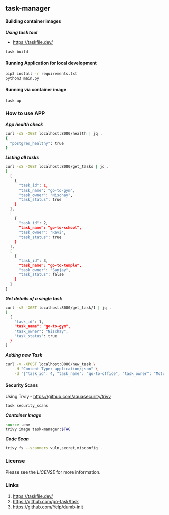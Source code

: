 ## task-manager

#### Building container images

***Using task tool***

* https://taskfile.dev/

```bash
task build
```

#### Running Application for local development

```bash
pip3 install -r requirements.txt
python3 main.py
```

#### Running via container image

```bash
task up
```

### How to use APP

***App health check***

```bash
curl -sS -XGET localhost:8080/health | jq .
{
  "postgres_healthy": true
}
```

***Listing all tasks***

```bash
curl -sS -XGET localhost:8080/get_tasks | jq .
[
  [
    {
      "task_id": 1,
      "task_name": "go-to-gym",
      "task_owner": "Nischay",
      "task_status": true
    }
  ],
  [
    {
      "task_id": 2,
      "task_name": "go-to-school",
      "task_owner": "Ravi",
      "task_status": true
    }
  ],
  [
    {
      "task_id": 3,
      "task_name": "go-to-temple",
      "task_owner": "Sanjay",
      "task_status": false
    }
  ]
]
```

***Get details of a single task***

```bash
curl -sS -XGET localhost:8080/get_task/1 | jq .
[
  {
    "task_id": 1,
    "task_name": "go-to-gym",
    "task_owner": "Nischay",
    "task_status": true
  }
]
```

***Adding new Task***

```bash
curl -v -XPOST localhost:8080/new_task \
    -H "Content-Type: application/json" \
    -d '{"task_id": 4, "task_name": "go-to-office", "task_owner": "Motu", "task_status": true }'
```

#### Security Scans
Using Trviy - https://github.com/aquasecurity/trivy

```bash
task security_scans
```

***Container Image***

```bash
source .env
trivy image task-manager:$TAG
```

***Code Scan***

```bash
trivy fs --scanners vuln,secret,misconfig .
```

### License

Please see the *LICENSE* for more information.

### Links
1. https://taskfile.dev/
2. https://github.com/go-task/task
3. https://github.com/Yelp/dumb-init